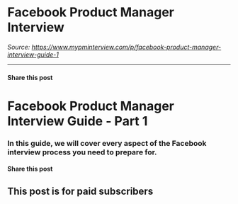 # Facebook Product Manager Interview

*Source: https://www.mypminterview.com/p/facebook-product-manager-interview-guide-1*

---

#### Share this post

# Facebook Product Manager Interview Guide - Part 1

### In this guide, we will cover every aspect of the Facebook interview process you need to prepare for.

#### Share this post

## This post is for paid subscribers

